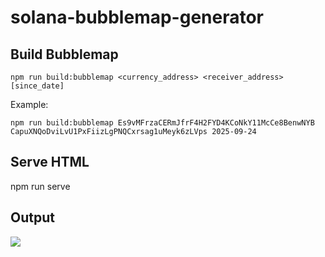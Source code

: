# solana-bubblemap-generator

## Build Bubblemap
```
npm run build:bubblemap <currency_address> <receiver_address> [since_date]
```

Example:
```
npm run build:bubblemap Es9vMFrzaCERmJfrF4H2FYD4KCoNkY11McCe8BenwNYB CapuXNQoDviLvU1PxFiizLgPNQCxrsag1uMeyk6zLVps 2025-09-24
```

## Serve HTML
npm run serve

## Output

![](/bubblemap.gif)
